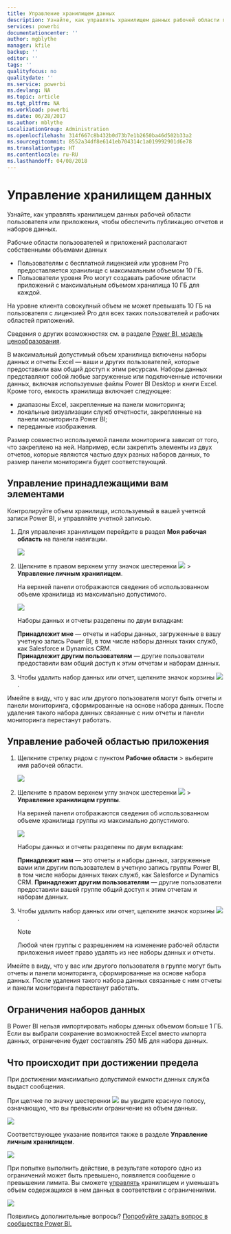 ```yaml
---
title: Управление хранилищем данных
description: Узнайте, как управлять хранилищем данных рабочей области пользователя или приложения, чтобы обеспечить публикацию отчетов и наборов данных.
services: powerbi
documentationcenter: ''
author: mgblythe
manager: kfile
backup: ''
editor: ''
tags: ''
qualityfocus: no
qualitydate: ''
ms.service: powerbi
ms.devlang: NA
ms.topic: article
ms.tgt_pltfrm: NA
ms.workload: powerbi
ms.date: 06/28/2017
ms.author: mblythe
LocalizationGroup: Administration
ms.openlocfilehash: 314f667c8b432b0d73b7e1b2650ba46d502b33a2
ms.sourcegitcommit: 8552a34df8e6141eb704314c1a019992901d6e78
ms.translationtype: HT
ms.contentlocale: ru-RU
ms.lasthandoff: 04/08/2018
---
```

# <a name="manage-your-data-storage"></a>Управление хранилищем данных
Узнайте, как управлять хранилищем данных рабочей области пользователя или приложения, чтобы обеспечить публикацию отчетов и наборов данных.

Рабочие области пользователей и приложений располагают собственными объемами данных

* Пользователям с бесплатной лицензией или уровнем Pro предоставляется хранилище с максимальным объемом 10 ГБ.
* Пользователи уровня Pro могут создавать рабочие области приложений с максимальным объемом хранилища 10 ГБ для каждой.

На уровне клиента совокупный объем не может превышать 10 ГБ на пользователя с лицензией Pro для всех таких пользователей и рабочих областей приложений.

Сведения о других возможностях см. в разделе [Power BI, модель ценообразования](https://powerbi.microsoft.com/pricing).

В максимальный допустимый объем хранилища включены наборы данных и отчеты Excel — ваши и других пользователей, которые предоставили вам общий доступ к этим ресурсам. Наборы данных представляют собой любые загруженные или подключенные источники данных, включая используемые файлы Power BI Desktop и книги Excel. Кроме того, емкость хранилища включает следующее:

* диапазоны Excel, закрепленные на панели мониторинга;
* локальные визуализации служб отчетности, закрепленные на панели мониторинга Power BI;
* переданные изображения.

Размер совместно используемой панели мониторинга зависит от того, что закреплено на ней. Например, если закрепить элементы из двух отчетов, которые являются частью двух разных наборов данных, то размер панели мониторинга будет соответствующий.

<a name="manage"/>

## <a name="manage-items-owned-by-you"></a>Управление принадлежащими вам элементами
Контролируйте объем хранилища, используемый в вашей учетной записи Power BI, и управляйте учетной записью.

1. Для управления хранилищем перейдите в раздел **Моя рабочая область** на панели навигации.
   
    ![](media/service-admin-manage-your-data-storage-in-power-bi/pbi_myworkspace.png)
2. Щелкните в правом верхнем углу значок шестеренки ![](media/service-admin-manage-your-data-storage-in-power-bi/pbi_gearicon.png) \> **Управление личным хранилищем**.
   
    На верхней панели отображаются сведения об использованном объеме хранилища из максимально допустимого.
   
    ![](media/service-admin-manage-your-data-storage-in-power-bi/pbi_persnlstorage.png)
   
    Наборы данных и отчеты разделены по двум вкладкам:
   
    **Принадлежит мне** — отчеты и наборы данных, загруженные в вашу учетную запись Power BI, в том числе наборы данных таких служб, как Salesforce и Dynamics CRM.  
    **Принадлежит другим пользователям** — другие пользователи предоставили вам общий доступ к этим отчетам и наборам данных.
3. Чтобы удалить набор данных или отчет, щелкните значок корзины ![](media/service-admin-manage-your-data-storage-in-power-bi/pbi_deleteicon.png).

Имейте в виду, что у вас или другого пользователя могут быть отчеты и панели мониторинга, сформированные на основе набора данных. После удаления такого набора данных связанные с ним отчеты и панели мониторинга перестанут работать.

## <a name="manage-your-app-workspace"></a>Управление рабочей областью приложения
1. Щелкните стрелку рядом с пунктом **Рабочие области** \> выберите имя рабочей области.
   
    ![](media/service-admin-manage-your-data-storage-in-power-bi/pbi_groupworkspaces.png)
2. Щелкните в правом верхнем углу значок шестеренки ![](media/service-admin-manage-your-data-storage-in-power-bi/pbi_gearicon.png) \> **Управление хранилищем группы**.
   
    На верхней панели отображаются сведения об использованном объеме хранилища группы из максимально допустимого.
   
    ![](media/service-admin-manage-your-data-storage-in-power-bi/pbi_groupstorage.png)
   
    Наборы данных и отчеты разделены по двум вкладкам:
   
    **Принадлежит нам** — это отчеты и наборы данных, загруженные вами или другим пользователем в учетную запись группы Power BI, в том числе наборы данных таких служб, как Salesforce и Dynamics CRM.
    **Принадлежит другим пользователям** — другие пользователи предоставили вашей группе общий доступ к этим отчетам и наборам данных.
3. Чтобы удалить набор данных или отчет, щелкните значок корзины ![](media/service-admin-manage-your-data-storage-in-power-bi/pbi_deleteicon.png).
   
   > [!NOTE]
   > Любой член группы с разрешением на изменение рабочей области приложения имеет право удалять из нее наборы данных и отчеты.
   > 
   > 

Имейте в виду, что у вас или другого пользователя в группе могут быть отчеты и панели мониторинга, сформированные на основе набора данных. После удаления такого набора данных связанные с ним отчеты и панели мониторинга перестанут работать.

## <a name="dataset-limits"></a>Ограничения наборов данных
В Power BI нельзя импортировать наборы данных объемом больше 1 ГБ. Если вы выбрали сохранение возможностей Excel вместо импорта данных, ограничение будет составлять 250 МБ для набора данных.

## <a name="what-happens-when-you-hit-a-limit"></a>Что происходит при достижении предела
При достижении максимально допустимой емкости данных служба выдаст сообщения. 

При щелчке по значку шестеренки ![](media/service-admin-manage-your-data-storage-in-power-bi/pbi_gearicon.png) вы увидите красную полосу, означающую, что вы превысили ограничение на объем данных.

![](media/service-admin-manage-your-data-storage-in-power-bi/manage-storage-limit.png)

Соответствующее указание появится также в разделе **Управление личным хранилищем**.

 ![](media/service-admin-manage-your-data-storage-in-power-bi/manage-storage-limit2.png)

 При попытке выполнить действие, в результате которого одно из ограничений может быть превышено, появляется сообщение о превышении лимита. Вы сможете [управлять](#manage) хранилищем и уменьшать объем содержащихся в нем данных в соответствии с ограничениями.

 ![](media/service-admin-manage-your-data-storage-in-power-bi/powerbi-pro-over-limit.png)

 Появились дополнительные вопросы? [Попробуйте задать вопрос в сообществе Power BI.](http://community.powerbi.com/)

